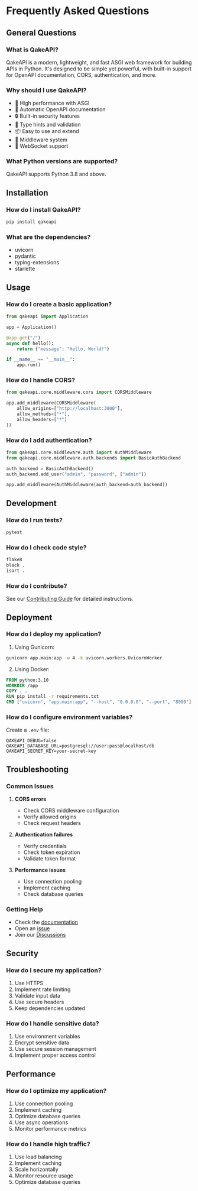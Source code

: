 # Frequently Asked Questions

## General Questions

### What is QakeAPI?

QakeAPI is a modern, lightweight, and fast ASGI web framework for building APIs in Python. It's designed to be simple yet powerful, with built-in support for OpenAPI documentation, CORS, authentication, and more.

### Why should I use QakeAPI?

- 🚀 High performance with ASGI
- 📝 Automatic OpenAPI documentation
- 🔒 Built-in security features
- 🎯 Type hints and validation
- 📦 Easy to use and extend
- 🧩 Middleware system
- 🔌 WebSocket support

### What Python versions are supported?

QakeAPI supports Python 3.8 and above.

## Installation

### How do I install QakeAPI?

```bash
pip install qakeapi
```

### What are the dependencies?

- uvicorn
- pydantic
- typing-extensions
- starlette

## Usage

### How do I create a basic application?

```python
from qakeapi import Application

app = Application()

@app.get("/")
async def hello():
    return {"message": "Hello, World!"}

if __name__ == "__main__":
    app.run()
```

### How do I handle CORS?

```python
from qakeapi.core.middleware.cors import CORSMiddleware

app.add_middleware(CORSMiddleware(
    allow_origins=["http://localhost:3000"],
    allow_methods=["*"],
    allow_headers=["*"]
))
```

### How do I add authentication?

```python
from qakeapi.core.middleware.auth import AuthMiddleware
from qakeapi.core.middleware.auth.backends import BasicAuthBackend

auth_backend = BasicAuthBackend()
auth_backend.add_user("admin", "password", ["admin"])

app.add_middleware(AuthMiddleware(auth_backend=auth_backend))
```

## Development

### How do I run tests?

```bash
pytest
```

### How do I check code style?

```bash
flake8
black .
isort .
```

### How do I contribute?

See our [Contributing Guide](Contributing) for detailed instructions.

## Deployment

### How do I deploy my application?

1. Using Gunicorn:
```bash
gunicorn app.main:app -w 4 -k uvicorn.workers.UvicornWorker
```

2. Using Docker:
```dockerfile
FROM python:3.10
WORKDIR /app
COPY . .
RUN pip install -r requirements.txt
CMD ["uvicorn", "app.main:app", "--host", "0.0.0.0", "--port", "8000"]
```

### How do I configure environment variables?

Create a `.env` file:
```env
QAKEAPI_DEBUG=false
QAKEAPI_DATABASE_URL=postgresql://user:pass@localhost/db
QAKEAPI_SECRET_KEY=your-secret-key
```

## Troubleshooting

### Common Issues

1. **CORS errors**
   - Check CORS middleware configuration
   - Verify allowed origins
   - Check request headers

2. **Authentication failures**
   - Verify credentials
   - Check token expiration
   - Validate token format

3. **Performance issues**
   - Use connection pooling
   - Implement caching
   - Check database queries

### Getting Help

- Check the [documentation](https://github.com/Craxti/qakeapi/wiki)
- Open an [issue](https://github.com/Craxti/qakeapi/issues)
- Join our [Discussions](https://github.com/Craxti/qakeapi/discussions)

## Security

### How do I secure my application?

1. Use HTTPS
2. Implement rate limiting
3. Validate input data
4. Use secure headers
5. Keep dependencies updated

### How do I handle sensitive data?

1. Use environment variables
2. Encrypt sensitive data
3. Use secure session management
4. Implement proper access control

## Performance

### How do I optimize my application?

1. Use connection pooling
2. Implement caching
3. Optimize database queries
4. Use async operations
5. Monitor performance metrics

### How do I handle high traffic?

1. Use load balancing
2. Implement caching
3. Scale horizontally
4. Monitor resource usage
5. Optimize database queries 